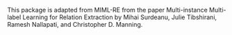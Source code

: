 This package is adapted from MIML-RE from the paper Multi-instance 
Multi-label Learning for Relation Extraction by Mihai Surdeanu, Julie 
Tibshirani, Ramesh Nallapati, and Christopher D. Manning.